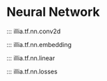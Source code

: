 # Neural Network

::: illia.tf.nn.conv2d

::: illia.tf.nn.embedding

::: illia.tf.nn.linear

::: illia.tf.nn.losses
